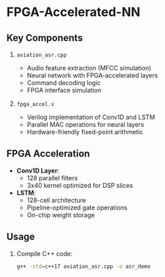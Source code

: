 # FPGA-Accelerated-NN


## Key Components
1. `aviation_asr.cpp`
   - Audio feature extraction (MFCC simulation)
   - Neural network with FPGA-accelerated layers
   - Command decoding logic
   - FPGA interface simulation

2. `fpga_accel.v`
   - Verilog implementation of Conv1D and LSTM
   - Parallel MAC operations for neural layers
   - Hardware-friendly fixed-point arithmetic

## FPGA Acceleration
- **Conv1D Layer**: 
  - 128 parallel filters
  - 3x40 kernel optimized for DSP slices
- **LSTM**:
  - 128-cell architecture
  - Pipeline-optimized gate operations
  - On-chip weight storage

## Usage
1. Compile C++ code:
   ```bash
   g++ -std=c++17 aviation_asr.cpp -o asr_demo
